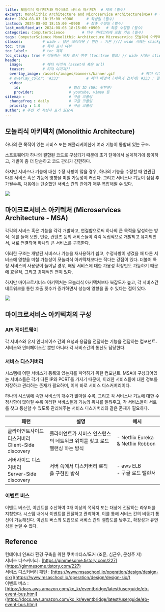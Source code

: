 ```yaml
---
title: 모놀리식 아키텍처와 마이크로 서비스 아키텍처  # 제목 (필수)
excerpt: Monolithic Architecture and Microservice Architecture(MSA) # 서브 타이틀이자 meta description (필수)
date: 2024-08-03 18:15:00 +0900      # 작성일 (필수)
lastmod: 2024-08-03 18:15:00 +0900   # 최종 수정일 (필수)
last_modified_at: 2024-08-03 18:15:00 +0900   # 최종 수정일 (필수)
categories: ComputerScience        # 다수 카테고리에 포함 가능 (필수)
tags: ComputerScience Monolithic Architecture Microservice 모놀리식 아키텍처 마이크로서비스 마이크로 서비스        # 태그 복수개 가능 (필수)
classes:         # wide : 넓은 레이아웃 / 빈칸 : 기본 //// wide 시에는 sticky toc 불가
toc: true        # 목차 표시 여부
toc_label:       # toc 제목
toc_sticky: true # 이동하는 목차 표시 여부 (toc:true 필요) // wide 시에는 sticky toc 불가
header: 
  image:         # 헤더 이미지 (asset내 혹은 url)
  teaser:        # 티저 이미지??
  overlay_image: /assets/images/banners/banner.gif            # 헤더 이미지 (제목과 겹치게)
  # overlay_color: '#333'            # 헤더 배경색 (제목과 겹치게) #333 : 짙은 회색 (필수)
  video:
    id:                      # 영상 ID (URL 뒷부분)
    provider:                # youtube, vimeo 등
sitemap :                    # 구글 크롤링
  changefreq : daily         # 구글 크롤링
  priority : 1.0             # 구글 크롤링
author: # 주인 외 작성자 표기 필요시
---
```

<!--postNo: 20240803_001-->  

## 모놀리식 아키텍처 (Monolithic Architecture)  

하나의 큰 목적이 있는 서비스 또는 애플리케이션에 여러 기능이 통합돼 있는 구조.  

소프트웨어가 하나의 결합된 코드로 구성되기 때문에 초기 단계에서 설계하기에 용이하고, 개발이 좀 더 단순하고 코드 관리가 간편하다.  

하지만 서비스나 기능에 대한 수정 사항이 많을 경우, 하나의 기능을 수정할 때 연관된 다른 서비스 혹은 기능에 영향을 미칠 가능성이 커진다. 그리고 서비스나 기능이 점점 추가될수록, 처음에는 단순했던 서비스 간의 관계가 매우 복잡해질 수 있다.  

![](/assets/images/20240803_001_001.jpg)  


## 마이크로서비스 아키텍처 (Microservices Architecture - MSA)  

각각의 서비스 혹은 기능을 각각 개발하고, 연결함으로써 하나의 큰 목적을 달성하는 방식. 예를 들어 보안, 인증, 컨텐츠 등의 서비스들이 각각 독립적으로 개발되고 유지되면서, 서로 연결되어 하나의 큰 서비스를 구축한다.  

이러한 구조는 개발된 서비스나 기능을 재사용하기 쉽고, 수정사항이 생겼을 때 다른 서비스에 영향을 미칠 가능성이 모놀리식 아키텍처보다는 적다는 강점이 있다. 더불어 특정 서비스의 사용량이 늘어날 경우, 해당 서비스에 대한 가용성 확장만도 가능하기 때문에 효율적, 그리고 경제적인 면이 있다.  

하지만 마이크로서비스 아키텍처는 모놀리식 아키텍처보다 복잡도가 높고, 각 서비스간 네트워크를 통한 호출 횟수가 증가하면서 성능에 영향을 줄 수 있다는 점이 있다.  

![](/assets/images/20240803_001_002.jpg)  


## 마이크로서비스 아키텍처의 구성  

### API 게이트웨이  

각 서비스와 유저 인터페이스 간의 요청과 응답을 전달하는 기능을 전담하는 컴포넌트. 서비스와 인터페이스간 뿐만 아니라 각 서비스간의 통신도 담당한다.  

### 서비스 디스커버리  

시스템에 어떤 서비스가 등록돼 있는지를 파악하기 위한 컴포넌트. MSA에 구성되어있는 서비스들은 각기 다른 IP와 PORT를 가지기 때문에, 이러한 서비스들에 대한 정보를 저장하고 관리하는 존재가 필요하며, 이게 바로 서비스 디스커버리이다.  

하나의 시스템에 속한 서비스의 개수가 많아질 수록, 그리고 각 서비스나 기능에 대한 수정사항이 많아질 수록 이러한 서비스들과 기능의 위치를 알려주고, 각 서비스들이 서로를 찾고 통신할 수 있도록 관리해주는 서비스 디스커버리와 같은 존재가 필요하다.  

|패턴|설명|예시|
|---|---|---|
|클라이언트사이드 디스커버리<br>Client-Side discovery|클라이언트가 서비스 인스턴스의 네트워크 위치를 찾고 로드밸런싱 하는 방식|- Netflix Eureka & Netflix Robbon|
|서버사이드 디스커버리<br>Server-Side discovery|서버 쪽에서 디스커버리 로직을 구현한 방식|- aws ELB<br>- 구글 로드 밸런서|


### 이벤트 버스  

이벤트 버스란, 이벤트를 수신하여 0개 이상의 목적지 또는 대상에 전달하는 라우터를 지칭한다. 시스템 내에서 이벤트를 전달하고 관리하며, 이를 통해 서비스 간의 비동기 통신이 가능해진다. 이벤트 버스의 도입으로 서비스 간의 결합도를 낮추고, 확장성과 유연성을 높일 수 있다.  


## Reference  

컨테이너 인프라 환경 구축을 위한 쿠버네티스/도커 (조훈, 심근우, 문성주 저)  
서비스 디스커버리 : [https://gimmesome.tistory.com/227](https://gimmesome.tistory.com/227)  
서비스 디스커버리 패턴 : [https://www.msaschool.io/operation/design/design-six/](https://www.msaschool.io/operation/design/design-six/)  
이벤트 버스 : [https://docs.aws.amazon.com/ko_kr/eventbridge/latest/userguide/eb-event-bus.html](https://docs.aws.amazon.com/ko_kr/eventbridge/latest/userguide/eb-event-bus.html)  
